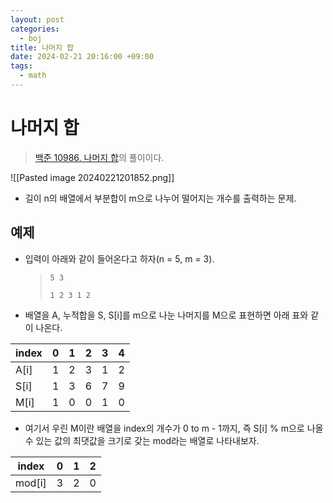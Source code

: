 ```yaml
---
layout: post
categories:
  - boj
title: 나머지 합
date: 2024-02-21 20:16:00 +09:00
tags:
  - math
---
```

# 나머지 합
>[백준 10986. 나머지 합](https://www.acmicpc.net/problem/10986)의 풀이이다.

![[Pasted image 20240221201852.png]]
- 길이 n의 배열에서 부분합이 m으로 나누어 떨어지는 개수를 출력하는 문제.

## 예제
- 입력이 아래와 같이 들어온다고 하자(n = 5, m = 3).
	>`5 3`
	>
	>`1 2 3 1 2`
- 배열을 A, 누적합을 S, S\[i]를 m으로 나눈 나머지를 M으로 표현하면 아래 표와 같이 나온다.

| index | 0 | 1 | 2 | 3 | 4 |
| ---- | ---- | ---- | ---- | ---- | ---- |
| A\[i] | 1 | 2 | 3 | 1 | 2 |
| S\[i] | 1 | 3 | 6 | 7 | 9 |
| M\[i] | 1 | 0 | 0 | 1 | 0 |
- 여기서 우린 M이란 배열을 index의 개수가 0 to m - 1까지, 즉 S\[i] % m으로 나올 수 있는 값의 최댓값을 크기로 갖는 mod라는 배열로 나타내보자.

| index | 0 | 1 | 2 |
| ---- | ---- | ---- | ---- |
| mod\[i] | 3 | 2 | 0 |